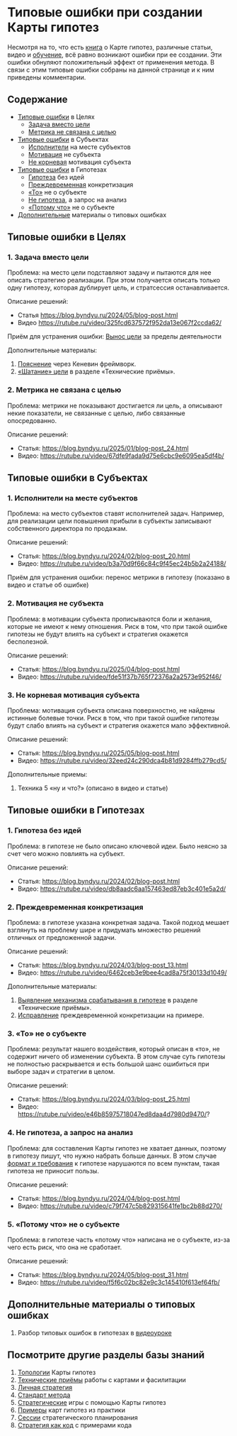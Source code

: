 # Типовые ошибки при создании Карты гипотез

Несмотря на то, что есть [книга](https://картагипотез.рф/book) о Карте гипотез, различные статьи, видео и [обучение](https://картагипотез.рф/study), всё равно возникают ошибки при ее создании. Эти ошибки обнуляют положительный эффект от применения метода. В связи с этим типовые ошибки собраны на данной странице и к ним приведены комментарии.

## Содержание

- [Типовые ошибки](#purposes) в Целях
  - [Задача вместо цели](#taskaspurposes)
  - [Метрика не связана с целью](#incorrectmetric)
- [Типовые ошибки](#subjects) в Субъектах
  - [Исполнители](#executorassubject) на месте субъектов
  - [Мотивация](#notsubjectmotivation) не субъекта
  - [Не корневая](#notrootmotivation) мотивация субъекта
- [Типовые ошибки](#hypothesis) в Гипотезах
  - [Гипотеза](#noideas) без идей
  - [Преждевременная](#taskinhypothesis) конкретизация
  - [«То»](#thennotaboutsubject) не о субъекте
  - [Не гипотеза](#requestnalysis), а запрос на анализ
  - [«Потому что»](#becausenotaboutsubject) не о субъекте
- [Дополнительные](#additional) материалы о типовых ошибках

## <a id="purposes"></a> Типовые ошибки в Целях

### <a id="taskaspurposes"></a> 1. Задача вместо цели

Проблема: на место цели подставляют задачу и пытаются для нее описать стратегию реализации. При этом получается описать только одну гипотезу, которая дублирует цель, и стратсессия останавливается.

Описание решений:
 * Статья https://blog.byndyu.ru/2024/05/blog-post.html
 * Видео https://rutube.ru/video/325fcd637572f952da13e067f2ccda62/

Приём для устранения ошибки: [Вынос цели](techniques.md#purpose-out) за пределы деятельности

Дополнительные материалы:
1. [Пояснение](https://blog.byndyu.ru/2024/05/blog-post_7.html) через Кеневин фреймворк.
2. [«Шатание» цели](techniques.md#purpose-staggering) в разделе «Технические приёмы».

### <a id="incorrectmetric"></a> 2. Метрика не связана с целью

Проблема: метрики не показывают достигается ли цель, а описывают некие показатели, не связанные с целью, либо связанные опосредованно.

Описание решений:
 * Статья: https://blog.byndyu.ru/2025/01/blog-post_24.html
 * Видео: https://rutube.ru/video/67dfe9fada9d75e6cbc9e6095ea5df4b/

## <a id="subjects"></a> Типовые ошибки в Субъектах

### <a id="executorassubject"></a> 1. Исполнители на месте субъектов

Проблема: на место субъектов ставят исполнителей задач. Например, для реализации цели повышения прибыли в субъекты записывают собственного директора по продажам.

Описание решений:
 * Статья: https://blog.byndyu.ru/2024/02/blog-post_20.html
 * Видео: https://rutube.ru/video/b3a70d9f66c84c9f45ec24b5b2a24188/ 

Приём для устранения ошибки: перенос метрики в гипотезу (показано в видео и статье об ошибке)

### <a id="notsubjectmotivation"></a> 2. Мотивация не субъекта

Проблема: в мотивации субъекта прописываются боли и желания, которые не имеют к нему отношения. Риск в том, что при такой ошибке гипотезы не будут влиять на субъект и стратегия окажется бесполезной.

Описание решений:
 * Статья: https://blog.byndyu.ru/2025/04/blog-post.html
 * Видео: https://rutube.ru/video/fde51f37b765f72376a2a2573e952f46/

### <a id="notrootmotivation"></a> 3. Не корневая мотивация субъекта

Проблема: мотивация субъекта описана поверхностно, не найдены истинные болевые точки. Риск в том, что при такой ошибке гипотезы будут слабо влиять на субъект и стратегия окажется мало эффективной.

Описание решений:
 * Статья: https://blog.byndyu.ru/2025/05/blog-post.html
 * Видео: https://rutube.ru/video/32eed24c290dca4b81d9284ffb279cd5/

Дополнительные приемы:
1. Техника 5 «ну и что?» (описано в видео и статье)

## <a id="hypothesis"></a> Типовые ошибки в Гипотезах

### <a id="noideas"></a> 1. Гипотеза без идей

Проблема: в гипотезе не было описано ключевой идеи. Было неясно за счет чего можно повлиять на субъект.

Описание решений:
 * Статья: https://blog.byndyu.ru/2024/02/blog-post.html
 * Видео: https://rutube.ru/video/db8aadc6aa157463ed87eb3c401e5a2d/

### <a id="taskinhypothesis"></a> 2. Преждевременная конкретизация

Проблема: в гипотезе указана конкретная задача. Такой подход мешает взглянуть на проблему шире и придумать множество  решений отличных от предложенной задачи.

Описание решений:
 * Статья: https://blog.byndyu.ru/2024/03/blog-post_13.html
 * Видео: https://rutube.ru/video/6462ceb3e9bee4cad8a75f30133d1049/

Дополнительные материалы:
1. [Выявление механизма срабатывания в гипотезе](techniques.md#hypothesis-fix-if) в разделе «Технические приёмы».
2. [Исправление](https://blog.byndyu.ru/2024/09/blog-post_4.html) преждевременной конкретизации на примере.

### <a id="thennotaboutsubject"></a> 3. «То» не о субъекте

Проблема: результат нашего воздействия, который описан в «то», не содержит ничего об изменении субъекта. В этом случае суть гипотезы не полностью раскрывается и есть большой шанс ошибиться при выборе задач и стратегии в целом.

Описание решений:
 * Статья: https://blog.byndyu.ru/2024/03/blog-post_25.html
 * Видео: https://rutube.ru/video/e46b85975718047ed8daa4d7980d9470/?

### <a id="requestnalysis"></a> 4. Не гипотеза, а запрос на анализ

Проблема: для составления Карты гипотез не хватает данных, поэтому в гипотезу пишут, что нужно набрать больше данных. В этом случае [формат и требования](README.md#hypothesisformat) к гипотезе нарушаются по всем пунктам, такая гипотеза не приносит пользы.

Описание решений:
 * Статья: https://blog.byndyu.ru/2024/04/blog-post.html
 * Видео: https://rutube.ru/video/c79f747c5b829315641fe1bc2b88d270/

### <a id="becausenotaboutsubject"></a> 5. «Потому что» не о субъекте

Проблема: в гипотезе часть «потому что» написана не о субъекте, из-за чего есть риск, что она не сработает.

Описание решений:
 * Статья: https://blog.byndyu.ru/2024/05/blog-post_31.html
 * Видео: https://rutube.ru/video/f5f6c02bc82e9c3c145410f613ef64fb/

## <a id="additional"></a> Дополнительные материалы о типовых ошибках
1. Разбор типовых ошибок в гипотезах в [видеоуроке](https://blog.byndyu.ru/2024/06/blog-post_29.html)

## Посмотрите другие разделы базы знаний
1. [Топологии](topology.md) Карты гипотез
1. [Технические приёмы](techniques.md) работы с картами и фасилитации
1. [Личная стратегия](personalstrategy.md)
1. [Стандарт метода](standard.md)
1. [Стратегические](strategicgames.md) игры с помощью Карты гипотез
1. [Примеры](examples.md) карт гипотез из практики
1. [Сессии](stratsession.md) стратегического планирования
1. [Стратегия как код](strategyascode.md) с примерами кода
